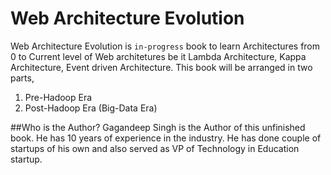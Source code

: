 # Web Architecture Evolution
Web Architecture Evolution is `in-progress` book to learn Architectures from 0 to Current level of Web architetures be it Lambda Architecture, Kappa Architecture, Event driven Architecture.
This book will be arranged in two parts,
1. Pre-Hadoop Era
2. Post-Hadoop Era (Big-Data Era)

##Who is the Author?
Gagandeep Singh is the Author of this unfinished book. He has 10 years of experience in the industry. He has done couple of startups of his own and also served as VP of Technology in Education startup.
<!--stackedit_data:
eyJoaXN0b3J5IjpbNTk0NzUyMjM3LC0xNDM5NTYwNDRdfQ==
-->